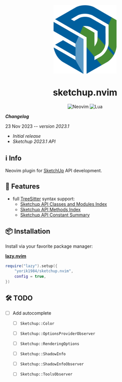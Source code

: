 <div align="center">
<p align="center">
    <img src="https://raw.githubusercontent.com/yorik1984/sketchup.nvim/main/assets/logo/logo-sketchup.nvim.png" width="200" alt="Logo"/><br/>
</p>

# sketchup.nvim

![Neovim](https://img.shields.io/badge/NeoVim-%2357A143.svg?&style=for-the-badge&logo=neovim&logoColor=white)
![Lua](https://img.shields.io/badge/lua-%232C2D72.svg?style=for-the-badge&logo=lua&logoColor=white)

</div>

**_Changelog_**

23 Nov 2023 -- *version 2023.1*

- *Initial release*
- *Sketchup 2023.1 API*

## ℹ️ Info

Neovim plugin for [SketchUp](https://sketchup.com/) API development.

## 🌟 Features

+ full [TreeSitter](https://github.com/nvim-treesitter/nvim-treesitter) syntax support:
    - [Sketchup API Classes and Modules Index](https://ruby.sketchup.com/class_list.html)
    - [Sketchup API Methods Index](https://ruby.sketchup.com/method_list.html)
    - [Sketchup API Constant Summary](https://ruby.sketchup.com/top-level-namespace.html#constant_summary)

## 📦 Installation

Install via your favorite package manager:

**[lazy.nvim](https://github.com/folke/lazy.nvim)**

```lua
require("lazy").setup({
    "yorik1984/sketchup.nvim",
    config = true,
})
```

## 🛠 TODO
* [ ] Add autocomplete
     * [ ] `Sketchup::Color`
     * [ ] `Sketchup::OptionsProviderObserver`
     * [ ] `Sketchup::RenderingOptions`
     * [ ] `Sketchup::ShadowInfo`
     * [ ] `Sketchup::ShadowInfoObserver`
     * [ ] `Sketchup::ToolsObserver`


